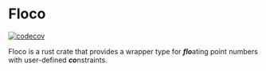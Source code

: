 # Floco

[![codecov](https://codecov.io/gh/RileyLeff/floco/graph/badge.svg?token=CEAG74DDK9)](https://codecov.io/gh/RileyLeff/floco)

Floco is a rust crate that provides a wrapper type for ***flo***ating point numbers with user-defined ***co***nstraints.
